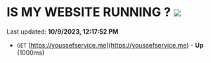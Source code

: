 # IS MY WEBSITE RUNNING ? [![](https://img.shields.io/static/v1?label=Sponsor&message=%E2%9D%A4&logo=GitHub&color=%23fe8e86)](https://github.com/sponsors/<username>)

Last updated: **10/9/2023, 12:17:52 PM**

- `GET` [https://youssefservice.me](https://youssefservice.me) - **Up** (1000ms)

